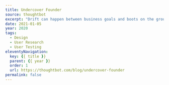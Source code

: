 ```yaml
---
title: Undercover Founder
source: thoughtbot
excerpt: "Drift can happen between business goals and boots on the ground. When that happens, problems arise"
date: 2021-01-05
year: 2020
tags:
  - Design
  - User Research
  - User Testing
eleventyNavigation:
  key: {{ title }}
  parent: {{ year }}
  order: 1
  url: https://thoughtbot.com/blog/undercover-founder
permalink: false
---
```


